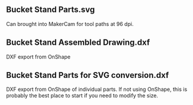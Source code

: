 ## Bucket Stand Parts.svg
Can brought into MakerCam for tool paths at 96 dpi. 

## Bucket Stand Assembled Drawing.dxf
DXF export from OnShape

## Bucket Stand Parts for SVG conversion.dxf
DXF export from OnShape of individual parts. If not using OnShape, this is probably the best place to start if you need to modify the size. 
